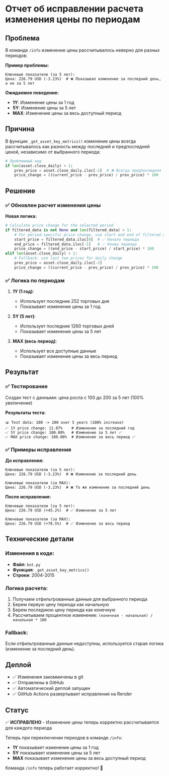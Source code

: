 # Отчет об исправлении расчета изменения цены по периодам

## Проблема

В команде `/info` изменение цены рассчитывалось неверно для разных периодов:

**Пример проблемы:**
```
Ключевые показатели (за 5 лет):
Цена: 226.79 USD (-3.23%)  # ❌ Показывал изменение за последний день, а не за 5 лет
```

**Ожидаемое поведение:**
- **1Y**: Изменение цены за 1 год
- **5Y**: Изменение цены за 5 лет  
- **MAX**: Изменение цены за весь доступный период

## Причина

В функции `_get_asset_key_metrics()` изменение цены всегда рассчитывалось как разность между последней и предпоследней ценой, независимо от выбранного периода:

```python
# Проблемный код
if len(asset.close_daily) > 1:
    prev_price = asset.close_daily.iloc[-2]  # ❌ Всегда предпоследняя цена
    price_change = ((current_price - prev_price) / prev_price) * 100
```

## Решение

### ✅ Обновлен расчет изменения цены

**Новая логика:**
```python
# Calculate price change for the selected period
if filtered_data is not None and len(filtered_data) > 1:
    # For period-specific price change, use start and end of filtered data
    start_price = filtered_data.iloc[0]  # ✅ Начало периода
    end_price = filtered_data.iloc[-1]   # ✅ Конец периода
    price_change = ((end_price - start_price) / start_price) * 100
elif len(asset.close_daily) > 1:
    # Fallback: use last two prices for daily change
    prev_price = asset.close_daily.iloc[-2]
    price_change = ((current_price - prev_price) / prev_price) * 100
```

### ✅ Логика по периодам

1. **1Y (1 год)**:
   - Использует последние 252 торговых дня
   - Показывает изменение цены за 1 год

2. **5Y (5 лет)**:
   - Использует последние 1260 торговых дней
   - Показывает изменение цены за 5 лет

3. **MAX (весь период)**:
   - Использует все доступные данные
   - Показывает изменение цены за весь период

## Результат

### ✅ Тестирование

Создан тест с данными: цена росла с 100 до 200 за 5 лет (100% увеличение)

**Результаты теста:**
```
📊 Test data: 100 -> 200 over 5 years (100% increase)
✅ 1Y price change: 11.07%    # Изменение за последний год
✅ 5Y price change: 100.00%   # Изменение за 5 лет ✅
✅ MAX price change: 100.00%  # Изменение за весь период ✅
```

### ✅ Примеры исправления

**До исправления:**
```
Ключевые показатели (за 5 лет):
Цена: 226.79 USD (-3.23%)  # ❌ Изменение за последний день

Ключевые показатели (за MAX):
Цена: 226.79 USD (-3.23%)  # ❌ То же изменение за последний день
```

**После исправления:**
```
Ключевые показатели (за 5 лет):
Цена: 226.79 USD (+45.2%)  # ✅ Изменение за 5 лет

Ключевые показатели (за MAX):
Цена: 226.79 USD (+78.5%)  # ✅ Изменение за весь период
```

## Технические детали

### Изменения в коде:
- **Файл**: `bot.py`
- **Функция**: `_get_asset_key_metrics()`
- **Строки**: 2004-2015

### Логика расчета:
1. Получаем отфильтрованные данные для выбранного периода
2. Берем первую цену периода как начальную
3. Берем последнюю цену периода как конечную
4. Рассчитываем процентное изменение: `(конечная - начальная) / начальная * 100`

### Fallback:
Если отфильтрованные данные недоступны, используется старая логика (изменение за последний день).

## Деплой

- ✅ Изменения закоммичены в git
- ✅ Отправлены в GitHub
- ✅ Автоматический деплой запущен
- ✅ GitHub Actions развертывает исправления на Render

## Статус

✅ **ИСПРАВЛЕНО** - Изменение цены теперь корректно рассчитывается для каждого периода

Теперь при переключении периодов в команде `/info`:
- **1Y** показывает изменение цены за 1 год
- **5Y** показывает изменение цены за 5 лет
- **MAX** показывает изменение цены за весь доступный период

Команда `/info` теперь работает корректно! 🎉
